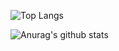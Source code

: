 
![Top Langs](https://github-readme-stats.vercel.app/api/top-langs/?username=69you&langs_count=8&theme=radical)

![Anurag's github stats](https://github-readme-stats.vercel.app/api?username=69you&show_icons=true&theme=radical)
